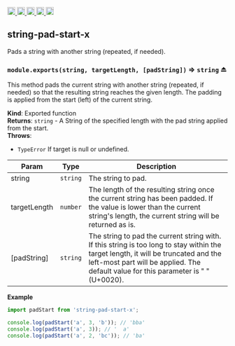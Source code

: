 <a href="https://travis-ci.org/Xotic750/string-pad-start-x"
  title="Travis status">
<img
  src="https://travis-ci.org/Xotic750/string-pad-start-x.svg?branch=master"
  alt="Travis status" height="18">
</a>
<a href="https://david-dm.org/Xotic750/string-pad-start-x"
  title="Dependency status">
<img src="https://david-dm.org/Xotic750/string-pad-start-x/status.svg"
  alt="Dependency status" height="18"/>
</a>
<a
  href="https://david-dm.org/Xotic750/string-pad-start-x?type=dev"
  title="devDependency status">
<img src="https://david-dm.org/Xotic750/string-pad-start-x/dev-status.svg"
  alt="devDependency status" height="18"/>
</a>
<a href="https://badge.fury.io/js/string-pad-start-x"
  title="npm version">
<img src="https://badge.fury.io/js/string-pad-start-x.svg"
  alt="npm version" height="18">
</a>
<a href="https://www.jsdelivr.com/package/npm/string-pad-start-x"
  title="jsDelivr hits">
<img src="https://data.jsdelivr.com/v1/package/npm/string-pad-start-x/badge?style=rounded"
  alt="jsDelivr hits" height="18">
</a>

<a name="module_string-pad-start-x"></a>

## string-pad-start-x

Pads a string with another string (repeated, if needed).

<a name="exp_module_string-pad-start-x--module.exports"></a>

### `module.exports(string, targetLength, [padString])` ⇒ <code>string</code> ⏏

This method pads the current string with another string (repeated, if needed)
so that the resulting string reaches the given length. The padding is applied
from the start (left) of the current string.

**Kind**: Exported function  
**Returns**: <code>string</code> - A String of the specified length with the pad string
applied from the start.  
**Throws**:

- <code>TypeError</code> If target is null or undefined.

| Param        | Type                | Description                                                                                                                                                                                                                |
| ------------ | ------------------- | -------------------------------------------------------------------------------------------------------------------------------------------------------------------------------------------------------------------------- |
| string       | <code>string</code> | The string to pad.                                                                                                                                                                                                         |
| targetLength | <code>number</code> | The length of the resulting string once the current string has been padded. If the value is lower than the current string's length, the current string will be returned as is.                                             |
| [padString]  | <code>string</code> | The string to pad the current string with. If this string is too long to stay within the target length, it will be truncated and the left-most part will be applied. The default value for this parameter is " " (U+0020). |

**Example**

```js
import padStart from 'string-pad-start-x';

console.log(padStart('a', 3, 'b')); // 'bba'
console.log(padStart('a', 3)); // '  a'
console.log(padStart('a', 2, 'bc')); // 'ba'
```
